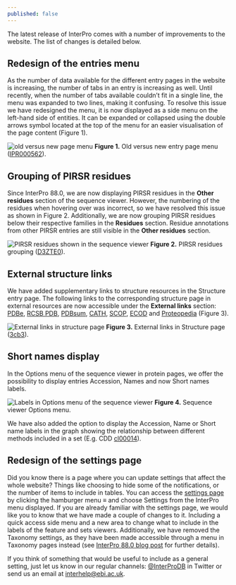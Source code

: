 ```yaml
---
published: false
---
```

The latest release of InterPro comes with a number of improvements to the website. The list of changes is detailed below.

## Redesign of the entries menu

As the number of data available for the different entry pages in the website is increasing, the number of tabs in an entry is increasing as well. Until recently, when the number of tabs available couldn’t fit in a single line, the menu was expanded to two lines, making it confusing. To resolve this issue we have redesigned the menu, it is now displayed as a side menu on the left-hand side of entities. It can be expanded or collapsed using the double arrows symbol located at the top of the menu for an easier visualisation of the page content (Figure 1).

![old versus new page menu]({{site.baseurl}}/assets/media/images/posts/new_menu.png)
**Figure 1.** Old versus new entry page menu ([IPR000562](https://www.ebi.ac.uk/interpro/entry/InterPro/IPR000562/)).


## Grouping of PIRSR residues
Since InterPro 88.0, we are now displaying PIRSR residues in the **Other residues** section of the sequence viewer. However, the numbering of the residues when hovering over was incorrect, so we have resolved this issue as shown in Figure 2. Additionally, we are now grouping PIRSR residues below their respective families in the **Residues** section. Residue annotations from other PIRSR entries are still visible in the **Other residues** section.

![PIRSR residues shown in the sequence viewer]({{site.baseurl}}/assets/media/images/posts/pirsr_residue.png)
**Figure 2.** PIRSR residues grouping ([D3ZTE0](https://www.ebi.ac.uk/interpro/protein/UniProt/D3ZTE0/)).

## External structure links
We have added supplementary links to structure resources in the Structure entry page.
The following links to the corresponding structure page in external resources are now accessible under the **External links** section: [PDBe](https://www.ebi.ac.uk/pdbe/), [RCSB PDB](https://www.rcsb.org/), [PDBsum](http://www.ebi.ac.uk/thornton-srv/databases/pdbsum/), [CATH](https://cath-org.co.uk/), [SCOP](https://scop.mrc-lmb.cam.ac.uk/), [ECOD](http://prodata.swmed.edu/ecod/) and [Proteopedia](https://proteopedia.org/wiki/index.php/Main_Page) (Figure 3).

![External links in structure page]({{site.baseurl}}/assets/media/images/posts/external_structure_links.png)
**Figure 3.** External links in Structure page ([3cb3](https://www.ebi.ac.uk/interpro/structure/PDB/3cb3/)).

## Short names display
In the Options menu of the sequence viewer in protein pages, we offer the possibility to display entries Accession, Names and now Short names labels.

![Labels in Options menu of the sequence viewer]({{site.baseurl}}/assets/media/images/posts/protein_viewer_labels.png)
**Figure 4.** Sequence viewer Options menu.

We have also added the option to display the Accession, Name or Short name labels in the graph showing the relationship between different methods included in a set (E.g. CDD [cl00014](https://wwwdev.ebi.ac.uk/interpro/set/cdd/cl00014/#table)).

## Redesign of the settings page
Did you know there is a page where you can update settings that affect the whole website? Things like choosing to hide some of the notifications, or the number of items to include in tables. You can access the [settings page](https://www.ebi.ac.uk/interpro/settings/) by clicking the hamburger menu ≡ and choose Settings from the InterPro menu displayed.
If you are already familiar with the settings page, we would like you to know that we have made a couple of changes to it. Including a quick access side menu and a new area to change what to include in the labels of the feature and sets viewers. Additionally, we have removed the Taxonomy settings, as they have been made accessible through a menu in Taxonomy pages instead (see [InterPro 88.0 blog post](https://proteinswebteam.github.io/interpro-blog/2022/03/11/InterPro-88.0-new-features-and-improvements/) for further details).

If you think of something that would be useful to include as a general setting, just let us know in our regular channels: [@InterProDB](https://twitter.com/InterProDB) in Twitter or send us an email at [interhelp@ebi.ac.uk](interhelp@ebi.ac.uk).
